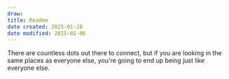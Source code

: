 ```yaml
---
draw:
title: Readme
date created: 2025-01-28
date modified: 2025-02-06
---
```


There are countless dots out there to connect, but if you are looking in the same places as everyone else, you're going to end up being just like everyone else.

